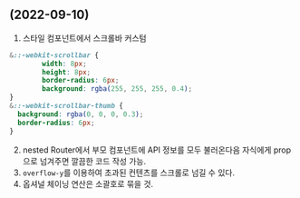 ## (2022-09-10)
1. 스타일 컴포넌트에서 스크롤바 커스텀
```css
&::-webkit-scrollbar {
		width: 8px;
		height: 8px;
		border-radius: 6px;
		background: rgba(255, 255, 255, 0.4);
}
&::-webkit-scrollbar-thumb {
  background: rgba(0, 0, 0, 0.3);
  border-radius: 6px;
}
```
2. nested Router에서 부모 컴포넌트에 API 정보를 모두 불러온다음 자식에게 prop으로 넘겨주면 깔끔한 코드 작성 가능.
3. `overflow-y`를 이용하여 초과된 컨텐츠를 스크롤로 넘길 수 있다.
4. 옵셔널 체이닝 연산은 소괄호로 묶을 것.
